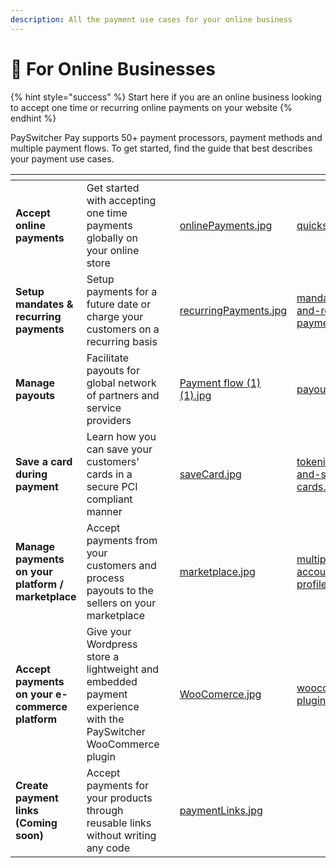 ```yaml
---
description: All the payment use cases for your online business
---
```


# 🛒 For Online Businesses

{% hint style="success" %}
Start here if you are an online business looking to accept one time or recurring online payments on your website
{% endhint %}

PaySwitcher Pay supports 50+ payment processors, payment methods and multiple payment flows. To get started, find the guide that best describes your payment use cases.

<table data-view="cards"><thead><tr><th></th><th></th><th></th><th data-hidden data-card-cover data-type="files"></th><th data-hidden data-card-target data-type="content-ref"></th></tr></thead><tbody><tr><td><strong>Accept online payments</strong></td><td>Get started with accepting one time payments globally on your online store</td><td></td><td><a href=".gitbook/assets/onlinePayments.jpg">onlinePayments.jpg</a></td><td><a href="payswitcher-cloud/quickstart/">quickstart</a></td></tr><tr><td><strong>Setup mandates &#x26; recurring payments</strong></td><td>Setup payments for a future date or charge your customers on a recurring basis</td><td></td><td><a href=".gitbook/assets/recurringPayments.jpg">recurringPayments.jpg</a></td><td><a href="features/payment-flows-and-management/mandates-and-recurring-payments.md">mandates-and-recurring-payments.md</a></td></tr><tr><td><strong>Manage payouts</strong></td><td>Facilitate payouts for global network of partners and service providers</td><td></td><td><a href=".gitbook/assets/Payment flow (1) (1).jpg">Payment flow (1) (1).jpg</a></td><td><a href="features/payment-flows-and-management/payouts/">payouts</a></td></tr><tr><td><strong>Save a card during payment</strong></td><td>Learn how you can save your customers' cards in a secure PCI compliant manner</td><td></td><td><a href=".gitbook/assets/saveCard.jpg">saveCard.jpg</a></td><td><a href="features/payment-flows-and-management/tokenization-and-saved-cards.md">tokenization-and-saved-cards.md</a></td></tr><tr><td><strong>Manage payments on your platform / marketplace</strong></td><td>Accept payments from your customers and process payouts to the sellers on your marketplace</td><td></td><td><a href=".gitbook/assets/marketplace.jpg">marketplace.jpg</a></td><td><a href="features/account-management/multiple-accounts-and-profiles.md">multiple-accounts-and-profiles.md</a></td></tr><tr><td><strong>Accept payments on your e-commerce platform</strong></td><td>Give your Wordpress store a lightweight and embedded payment experience with the PaySwitcher WooCommerce plugin</td><td></td><td><a href=".gitbook/assets/WooComerce.jpg">WooComerce.jpg</a></td><td><a href="features/e-commerce-platform-plugins/woocommerce-plugin/">woocommerce-plugin</a></td></tr><tr><td><strong>Create payment links (Coming soon)</strong></td><td>Accept payments for your products through reusable links without writing any code</td><td></td><td><a href=".gitbook/assets/paymentLinks.jpg">paymentLinks.jpg</a></td><td></td></tr></tbody></table>
